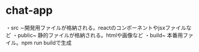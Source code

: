 # chat-app

・src ∼開発用ファイルが格納される。reactのコンポーネントやjsxファイルなど
・public~   静的ファイルが格納される。htmlや画像など
・build~ 本番用ファイル。npm run buildで生成
